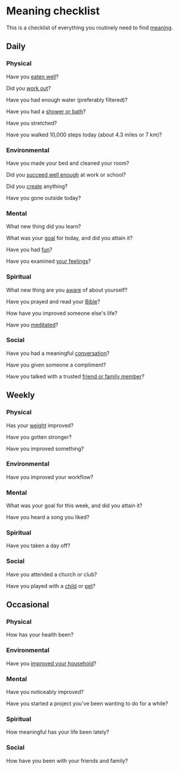 
# Meaning checklist

This is a checklist of everything you routinely need to find [meaning](meaning.md).

## Daily

### Physical

Have you [eaten well](cooking.md)?

Did you [work out](body-3_exercise.md)?

Have you had enough water (preferably filtered)?

Have you had a [shower or bath](people-2_image.md)?

Have you stretched?

Have you walked 10,000 steps today (about 4.3 miles or 7 km)?

### Environmental

Have you made your bed and cleaned your room?

Did you [succeed well enough](success-4_routine.md) at work or school?

Did you [create](mind-creativity.md) anything?

Have you gone outside today?

### Mental

What new thing did you learn?

What was your [goal](success-3_goals.md) for today, and did you attain it?

Have you had [fun](fun.md)?

Have you examined [your feelings](mind-feelings.md)?

### Spiritual

What new thing are you [aware](awareness.md) of about yourself?

Have you prayed and read your [Bible](bible.md)?

How have you improved someone else's life?

Have you [meditated](awareness-meditation.md)?

### Social

Have you had a meaningful [conversation](people-conversation.md)?

Have you given someone a compliment?

Have you talked with a trusted [friend or family member](people-4_friends.md)?

## Weekly

### Physical

Has your [weight](body-2_diet.md) improved?

Have you gotten stronger?

Have you improved something?

### Environmental

Have you improved your workflow?

### Mental

What was your goal for this week, and did you attain it?

Have you heard a song you liked?

### Spiritual

Have you taken a day off?

### Social

Have you attended a church or club?

Have you played with a [child](people-parenting-2_children.md) or [pet](pets.md)?

## Occasional

### Physical

How has your health been?

### Environmental

Have you [improved your household](home-decorations.md)?

### Mental

Have you noticeably improved?

Have you started a project you've been wanting to do for a while?

### Spiritual

How meaningful has your life been lately?

### Social

How have you been with your friends and family?
